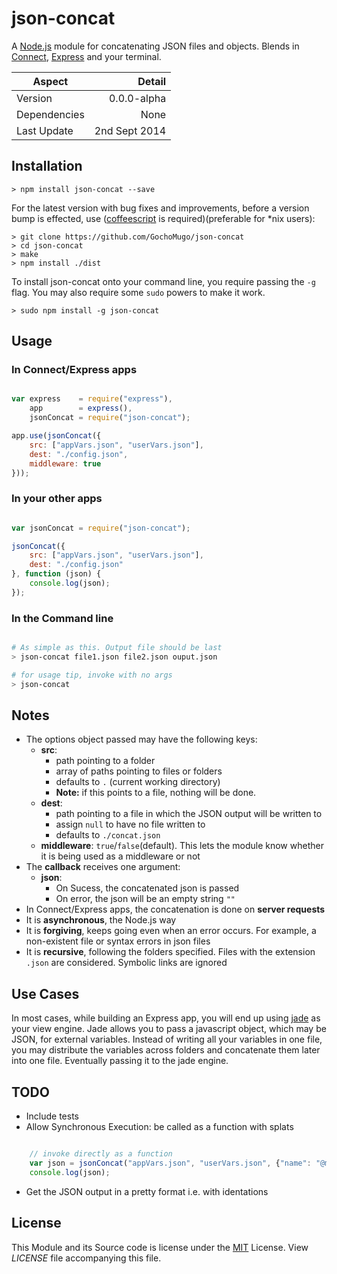 
# json-concat

A [Node.js][nodejs] module for concatenating JSON files and objects. Blends in [Connect][connect], [Express][express] and your terminal.


|Aspect|Detail|
|------|------:|
|Version|0.0.0-alpha|
|Dependencies|None|
|Last Update|2nd Sept 2014|


## Installation

    > npm install json-concat --save

For the latest version with bug fixes and improvements, before a version bump is effected, use ([coffeescript][coffee] is required)(preferable for *nix users):

    > git clone https://github.com/GochoMugo/json-concat
    > cd json-concat
    > make
    > npm install ./dist

To install json-concat onto your command line, you require passing the `-g` flag. You may also require some `sudo` powers to make it work.

    > sudo npm install -g json-concat


## Usage

### In Connect/Express apps

```js

var express    = require("express"),
    app        = express(),
    jsonConcat = require("json-concat");

app.use(jsonConcat({
    src: ["appVars.json", "userVars.json"],
    dest: "./config.json",
    middleware: true
}));

```


### In your other apps

```js

var jsonConcat = require("json-concat");

jsonConcat({
    src: ["appVars.json", "userVars.json"],
    dest: "./config.json"
}, function (json) {
    console.log(json);
});

```

### In the Command line

```bash

# As simple as this. Output file should be last
> json-concat file1.json file2.json ouput.json

# for usage tip, invoke with no args
> json-concat


```

## Notes

* The options object passed may have the following keys:
    * **src**:
        * path pointing to a folder
        * array of paths pointing to files or folders
        * defaults to `.` (current working directory)
        * **Note:** if this points to a file, nothing will be done.
    * **dest**: 
        * path pointing to a file in which the JSON output will be written to
        * assign `null` to have no file written to
        * defaults to `./concat.json`
    * **middleware**: `true`/`false`(default). This lets the module know whether it is being used as a middleware or not
* The **callback** receives one argument:
    * **json**: 
        * On Sucess, the concatenated json is passed
        *  On error, the json will be an empty string `""`
* In Connect/Express apps, the concatenation is done on **server requests**
* It is **asynchronous**, the Node.js way
* It is **forgiving**, keeps going even when an error occurs. For example, a non-existent file or syntax errors in json files
* It is **recursive**, following the folders specified. Files with the extension `.json` are considered. Symbolic links are ignored


## Use Cases

In most cases, while building an Express app, you will end up using [jade][jade] as your view engine. Jade allows you to pass a javascript object, which may be JSON, for external variables. Instead of writing all your variables in one file, you may distribute the variables across folders and concatenate them later into one file. Eventually passing it to the jade engine.


## TODO

* Include tests
* Allow Synchronous Execution: be called as a function with splats

```js

    // invoke directly as a function
    var json = jsonConcat("appVars.json", "userVars.json", {"name": "@mugo_gocho"});
    console.log(json);

```

* Get the JSON output in a pretty format i.e. with identations


## License

This Module and its Source code is license under the [MIT][mit] License. View *LICENSE* file accompanying this file.


[nodejs]:https://nodejs.org
[coffee]:https://coffeescript.org
[connect]:https://senchalabs.github.com/connect
[express]:https://expressjs.com
[jade]:https://jade-lang.com
[mit]:https://opensource.org/licenses/MIT
